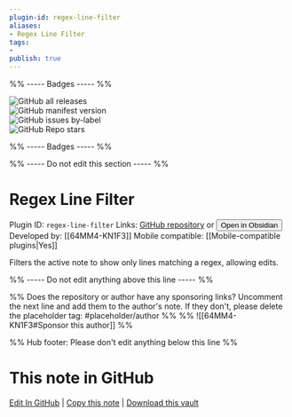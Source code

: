 ```yaml
---
plugin-id: regex-line-filter
aliases:
- Regex Line Filter
tags: 
- 
publish: true
---
```


%% ----- Badges ----- %%

![GitHub all releases](https://img.shields.io/github/downloads/64MM4-KN1F3/regex-line-filter/total?color=573E7A&logo=github&style=for-the-badge)   
![GitHub manifest version](https://img.shields.io/github/manifest-json/v/64MM4-KN1F3/regex-line-filter?color=573E7A&logo=github&style=for-the-badge)   
![GitHub issues by-label](https://img.shields.io/github/issues/64MM4-KN1F3/regex-line-filter/help%20wanted?color=573E7A&logo=github&style=for-the-badge)   
![GitHub Repo stars](https://img.shields.io/github/stars/64MM4-KN1F3/regex-line-filter?color=573E7A&logo=github&style=for-the-badge)

%% ----- Badges ----- %%

%% ----- Do not edit this section ----- %%

# Regex Line Filter

Plugin ID: `regex-line-filter`
Links: [GitHub repository](https://github.com/64MM4-KN1F3/regex-line-filter) or [<button id=HH>Open in Obsidian</button>](obsidian://show-plugin?id=regex-line-filter)
Developed by: [[64MM4-KN1F3]]
Mobile compatible: [[Mobile-compatible plugins|Yes]]

Filters the active note to show only lines matching a regex, allowing edits.

%% ----- Do not edit anything above this line ----- %% 

%% Does the repository or author have any sponsoring links? Uncomment the next line and add them to the author's note. If they don't, please delete the placeholder tag: #placeholder/author %%
%% ![[64MM4-KN1F3#Sponsor this author]] %%

%% Hub footer: Please don't edit anything below this line %%

# This note in GitHub

<span class="git-footer">[Edit In GitHub](https://github.dev/obsidian-community/obsidian-hub/blob/main/02%20-%20Community%20Expansions/02.05%20All%20Community%20Expansions/Plugins/regex-line-filter.md "git-hub-edit-note") | [Copy this note](https://raw.githubusercontent.com/obsidian-community/obsidian-hub/main/02%20-%20Community%20Expansions/02.05%20All%20Community%20Expansions/Plugins/regex-line-filter.md "git-hub-copy-note") | [Download this vault](https://github.com/obsidian-community/obsidian-hub/archive/refs/heads/main.zip "git-hub-download-vault") </span>
